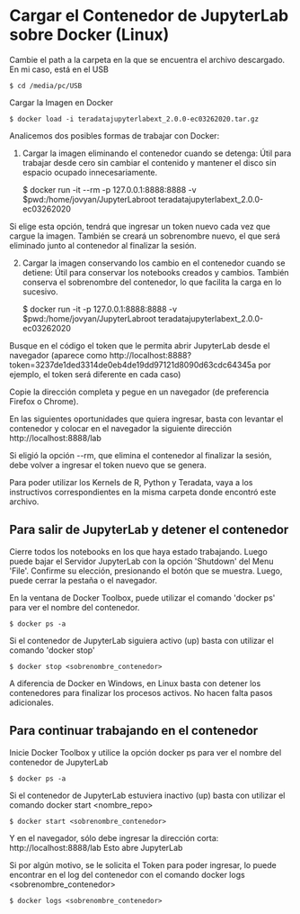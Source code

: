 # Cargar el Contenedor de JupyterLab sobre Docker (Linux)

Cambie el path a la carpeta en la que se encuentra el archivo descargado. En mi caso, está en el USB

    $ cd /media/pc/USB

Cargar la Imagen en Docker

    $ docker load -i teradatajupyterlabext_2.0.0-ec03262020.tar.gz


Analicemos dos posibles formas de trabajar con Docker:

1. Cargar la imagen eliminando el contenedor cuando se detenga: Útil para trabajar desde cero sin cambiar el contenido y mantener el disco sin espacio ocupado innecesariamente.

    $ docker run -it --rm -p 127.0.0.1:8888:8888 -v $pwd:/home/jovyan/JupyterLabroot teradatajupyterlabext_2.0.0-ec03262020

Si elige esta opción, tendrá que ingresar un token nuevo cada vez que cargue la imagen. También se creará un sobrenombre nuevo, el que será eliminado junto al contenedor al finalizar la sesión.

2. Cargar la imagen conservando los cambio en el contenedor cuando se detiene: Útil para conservar los notebooks creados y cambios. También conserva el sobrenombre del contenedor, lo que facilita la carga en lo sucesivo.

    $ docker run -it -p 127.0.0.1:8888:8888 -v $pwd:/home/jovyan/JupyterLabroot teradatajupyterlabext_2.0.0-ec03262020




Busque en el código el token que le permita abrir JupyterLab desde el navegador (aparece como http://localhost:8888?token=3237de1ded3314de0eb4de19dd97121d8090d63cdc64345a por ejemplo, el token será diferente en cada caso)


Copie la dirección completa y pegue en un navegador (de preferencia Firefox o Chrome). 

En las siguientes oportunidades que quiera ingresar, basta con levantar el contenedor y colocar en el navegador la siguiente dirección http://localhost:8888/lab 

Si eligió la opción --rm, que elimina el contenedor al finalizar la sesión, debe volver a ingresar el token nuevo que se genera.

Para poder utilizar los Kernels de R, Python y Teradata, vaya a los instructivos correspondientes en la misma carpeta donde encontró este archivo. 



## Para salir de JupyterLab y detener el contenedor


Cierre todos los notebooks en los que haya estado trabajando. Luego puede bajar el Servidor JupyterLab con la opción 'Shutdown' del Menu 'File'. Confirme su elección, presionando el botón que se muestra. Luego, puede cerrar la pestaña o el navegador.


En la ventana de Docker Toolbox, puede utilizar el comando 'docker ps' para ver el nombre del contenedor.

    $ docker ps -a


Si el contenedor de JupyterLab siguiera activo (up) basta con utilizar el comando 'docker stop'

    $ docker stop <sobrenombre_contenedor>


A diferencia de Docker en Windows, en Linux basta con detener los contenedores para finalizar los procesos activos. No hacen falta pasos adicionales.



## Para continuar trabajando en el contenedor

Inicie Docker Toolbox y utilice la opción docker ps para ver el nombre del contenedor de JupyterLab

    $ docker ps -a


Si el contenedor de JupyterLab estuviera inactivo (up) basta con utilizar el comando docker start <nombre_repo>

    $ docker start <sobrenombre_contenedor>


Y en el navegador, sólo debe ingresar la dirección corta: http://localhost:8888/lab Esto abre JupyterLab


Si por algún motivo, se le solicita el Token para poder ingresar, lo puede encontrar en el log del contenedor con el comando docker logs <sobrenombre_contenedor>

    $ docker logs <sobrenombre_contenedor>
    
